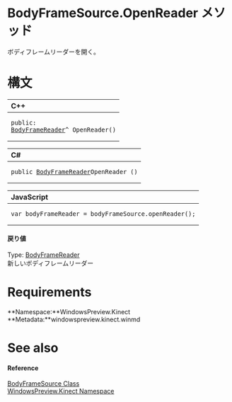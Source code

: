 BodyFrameSource.OpenReader メソッド  
=================================  

ボディフレームリーダーを開く。
<span id="syntaxSection"></span>

構文
======  

<table>
<colgroup>
<col width="100%" />
</colgroup>
<thead>
<tr class="header">
<th align="left">C++</th>
</tr>
</thead>
<tbody>
<tr class="odd">
<td align="left"><pre><code>public:  
<a href="../../BodyFrameReader_Class.md">BodyFrameReader</a>^ OpenReader()</code></pre></td>
</tr>
</tbody>
</table>

<table>
<colgroup>
<col width="100%" />
</colgroup>
<thead>
<tr class="header">
<th align="left">C#</th>
</tr>
</thead>
<tbody>
<tr class="odd">
<td align="left"><pre><code>public <a href="../../BodyFrameReader_Class.md">BodyFrameReader</a>OpenReader ()</code></pre></td>
</tr>
</tbody>
</table>

<table>
<colgroup>
<col width="100%" />
</colgroup>
<thead>
<tr class="header">
<th align="left">JavaScript</th>
</tr>
</thead>
<tbody>
<tr class="odd">
<td align="left"><pre><code>var bodyFrameReader = bodyFrameSource.openReader();</code></pre></td>
</tr>
</tbody>
</table>

<span id="ID4ES"></span>
#### 戻り値

Type: [BodyFrameReader](../../BodyFrameReader_Class.md)  
 新しいボディフレームリーダー  

<span id="requirements"></span>

Requirements  
============  

**Namespace:**WindowsPreview.Kinect  
**Metadata:**windowspreview.kinect.winmd  

<span id="ID4EAB"></span>

See also  
========  

<span id="ID4ECB"></span>
#### Reference  

[BodyFrameSource Class](../../BodyFrameSource_Class.md)  
 [WindowsPreview.Kinect Namespace](../../../Kinect.md)  



<!--Please do not edit the data in the comment block below.-->
<!--
TOCTitle : OpenReader Method
RLTitle : BodyFrameSource.OpenReader Method
KeywordK : OpenReader method
KeywordK : BodyFrameSource.OpenReader method
KeywordF : WindowsPreview.Kinect.BodyFrameSource.OpenReader
KeywordF : BodyFrameSource.OpenReader
KeywordF : OpenReader
KeywordF : WindowsPreview.Kinect.BodyFrameSource.OpenReader
KeywordA : M:WindowsPreview.Kinect.BodyFrameSource.OpenReader
AssetID : M:WindowsPreview.Kinect.BodyFrameSource.OpenReader
Locale : en-us
CommunityContent : 1
APIType : Managed
APILocation : windowspreview.kinect.winmd
APIName : WindowsPreview.Kinect.BodyFrameSource.OpenReader
TargetOS : Windows
TopicType : kbSyntax
DevLang : VB
DevLang : CSharp
DevLang : JavaScript
DevLang : C++
DocSet : K4Wv2
ProjType : K4Wv2Proj
Technology : Kinect for Windows
Product : Kinect for Windows SDK v2
productversion : 20
-->
